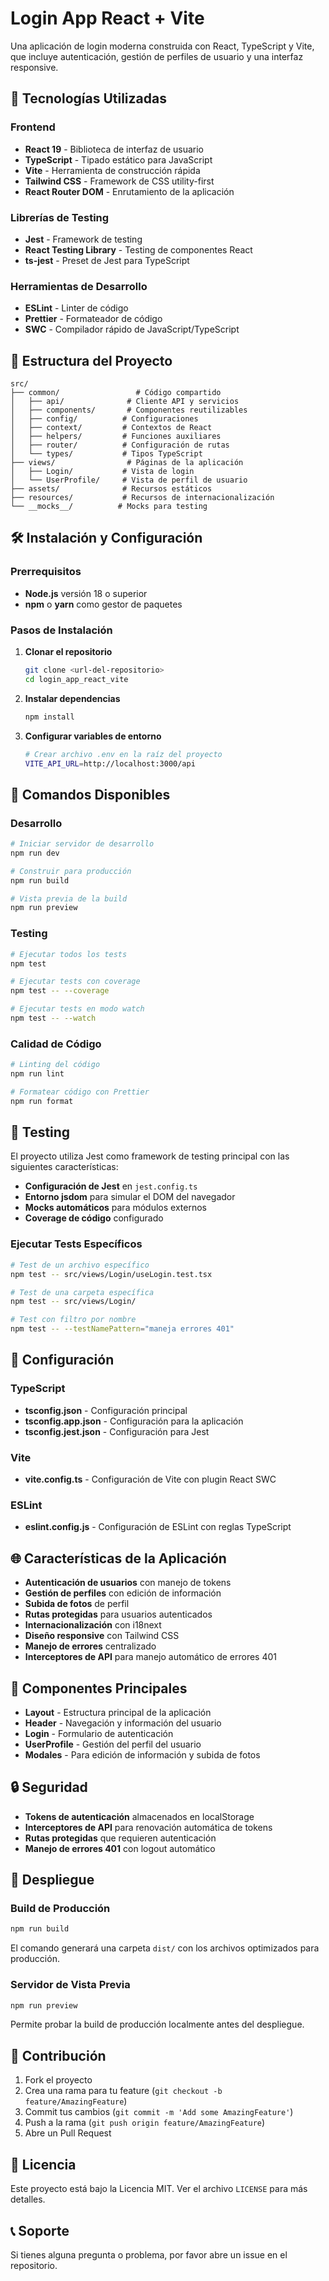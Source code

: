 # Login App React + Vite

Una aplicación de login moderna construida con React, TypeScript y Vite, que incluye autenticación, gestión de perfiles de usuario y una interfaz responsive.

## 🚀 Tecnologías Utilizadas

### Frontend
- **React 19** - Biblioteca de interfaz de usuario
- **TypeScript** - Tipado estático para JavaScript
- **Vite** - Herramienta de construcción rápida
- **Tailwind CSS** - Framework de CSS utility-first
- **React Router DOM** - Enrutamiento de la aplicación

### Librerías de Testing
- **Jest** - Framework de testing
- **React Testing Library** - Testing de componentes React
- **ts-jest** - Preset de Jest para TypeScript

### Herramientas de Desarrollo
- **ESLint** - Linter de código
- **Prettier** - Formateador de código
- **SWC** - Compilador rápido de JavaScript/TypeScript

## 📁 Estructura del Proyecto

```
src/
├── common/                 # Código compartido
│   ├── api/              # Cliente API y servicios
│   ├── components/       # Componentes reutilizables
│   ├── config/          # Configuraciones
│   ├── context/         # Contextos de React
│   ├── helpers/         # Funciones auxiliares
│   ├── router/          # Configuración de rutas
│   └── types/           # Tipos TypeScript
├── views/                # Páginas de la aplicación
│   ├── Login/           # Vista de login
│   └── UserProfile/     # Vista de perfil de usuario
├── assets/              # Recursos estáticos
├── resources/           # Recursos de internacionalización
└── __mocks__/          # Mocks para testing
```

## 🛠️ Instalación y Configuración

### Prerrequisitos
- **Node.js** versión 18 o superior
- **npm** o **yarn** como gestor de paquetes

### Pasos de Instalación

1. **Clonar el repositorio**
   ```bash
   git clone <url-del-repositorio>
   cd login_app_react_vite
   ```

2. **Instalar dependencias**
   ```bash
   npm install
   ```

3. **Configurar variables de entorno**
   ```bash
   # Crear archivo .env en la raíz del proyecto
   VITE_API_URL=http://localhost:3000/api
   ```

## 🚀 Comandos Disponibles

### Desarrollo
```bash
# Iniciar servidor de desarrollo
npm run dev

# Construir para producción
npm run build

# Vista previa de la build
npm run preview
```

### Testing
```bash
# Ejecutar todos los tests
npm test

# Ejecutar tests con coverage
npm test -- --coverage

# Ejecutar tests en modo watch
npm test -- --watch
```

### Calidad de Código
```bash
# Linting del código
npm run lint

# Formatear código con Prettier
npm run format
```

## 🧪 Testing

El proyecto utiliza Jest como framework de testing principal con las siguientes características:

- **Configuración de Jest** en `jest.config.ts`
- **Entorno jsdom** para simular el DOM del navegador
- **Mocks automáticos** para módulos externos
- **Coverage de código** configurado

### Ejecutar Tests Específicos
```bash
# Test de un archivo específico
npm test -- src/views/Login/useLogin.test.tsx

# Test de una carpeta específica
npm test -- src/views/Login/

# Test con filtro por nombre
npm test -- --testNamePattern="maneja errores 401"
```

## 🔧 Configuración

### TypeScript
- **tsconfig.json** - Configuración principal
- **tsconfig.app.json** - Configuración para la aplicación
- **tsconfig.jest.json** - Configuración para Jest

### Vite
- **vite.config.ts** - Configuración de Vite con plugin React SWC

### ESLint
- **eslint.config.js** - Configuración de ESLint con reglas TypeScript

## 🌐 Características de la Aplicación

- **Autenticación de usuarios** con manejo de tokens
- **Gestión de perfiles** con edición de información
- **Subida de fotos** de perfil
- **Rutas protegidas** para usuarios autenticados
- **Internacionalización** con i18next
- **Diseño responsive** con Tailwind CSS
- **Manejo de errores** centralizado
- **Interceptores de API** para manejo automático de errores 401

## 📱 Componentes Principales

- **Layout** - Estructura principal de la aplicación
- **Header** - Navegación y información del usuario
- **Login** - Formulario de autenticación
- **UserProfile** - Gestión del perfil del usuario
- **Modales** - Para edición de información y subida de fotos

## 🔒 Seguridad

- **Tokens de autenticación** almacenados en localStorage
- **Interceptores de API** para renovación automática de tokens
- **Rutas protegidas** que requieren autenticación
- **Manejo de errores 401** con logout automático

## 🚀 Despliegue

### Build de Producción
```bash
npm run build
```

El comando generará una carpeta `dist/` con los archivos optimizados para producción.

### Servidor de Vista Previa
```bash
npm run preview
```

Permite probar la build de producción localmente antes del despliegue.

## 🤝 Contribución

1. Fork el proyecto
2. Crea una rama para tu feature (`git checkout -b feature/AmazingFeature`)
3. Commit tus cambios (`git commit -m 'Add some AmazingFeature'`)
4. Push a la rama (`git push origin feature/AmazingFeature`)
5. Abre un Pull Request

## 📄 Licencia

Este proyecto está bajo la Licencia MIT. Ver el archivo `LICENSE` para más detalles.

## 📞 Soporte

Si tienes alguna pregunta o problema, por favor abre un issue en el repositorio.
